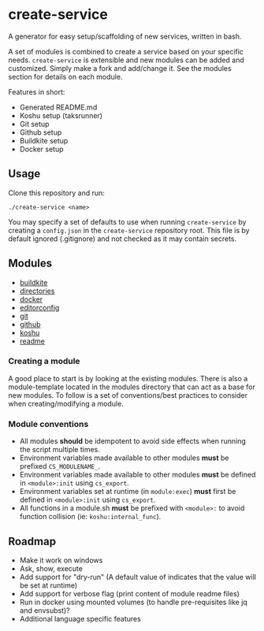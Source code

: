 # create-service

A generator for easy setup/scaffolding of new services, written in bash.

A set of modules is combined to create a service based on your specific needs.
`create-service` is extensible and new modules can be added and customized.
Simply make a fork and add/change it. See the modules section for details on each module.

Features in short:

  - Generated README.md
  - Koshu setup (taksrunner)
  - Git setup
  - Github setup
  - Buildkite setup
  - Docker setup

## Usage

Clone this repository and run:

    ./create-service <name>

You may specify a set of defaults to use when running `create-service` by creating a `config.json` in the `create-service` repository root. This file is by default ignored (.gitignore) and not checked as it may contain secrets.

## Modules

- [buildkite](modules/buildkite/README.md)
- [directories](modules/directories/README.md)
- [docker](modules/docker/README.md)
- [editorconfig](modules/editorconfig/README.md)
- [git](modules/git/README.md)
- [github](modules/github/README.md)
- [koshu](modules/koshu/README.md)
- [readme](modules/readme/README.md)

### Creating a module

A good place to start is by looking at the existing modules. There is also a module-template located in the modules directory that can act as a base for new modules. To follow is a set of conventions/best practices to consider when creating/modifying a module.

### Module conventions

- All modules **should** be idempotent to avoid side effects when running the script multiple times.
- Environment variables made available to other modules **must** be prefixed `CS_MODULENAME_`.
- Environment variables made available to other modules **must** be defined in `<module>:init` using `cs_export`.
- Environment variables set at runtime (in `module:exec`) **must** first be defined in `<module>:init` using `cs_export`.
- All functions in a module.sh **must** be prefixed with `<module>:` to avoid function collision (ie: `koshu:internal_func`).

## Roadmap

- Make it work on windows
- Ask, show, execute
- Add support for "dry-run" (A default value of <computed> indicates that the value will be set at runtime)
- Add support for verbose flag (print content of module readme files)
- Run in docker using mounted volumes (to handle pre-requisites like jq and envsubst)?
- Additional language specific features
